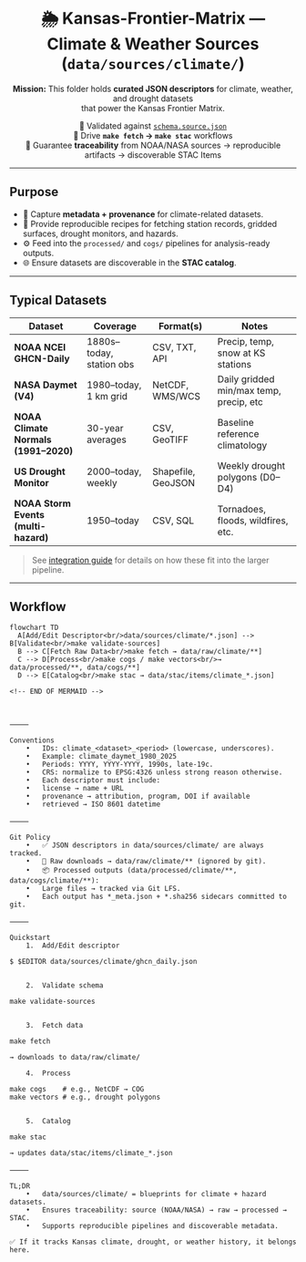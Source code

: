 <div align="center">

# 🌦️ Kansas-Frontier-Matrix — **Climate & Weather Sources** (`data/sources/climate/`)

**Mission:** This folder holds **curated JSON descriptors** for climate, weather, and drought datasets  
that power the Kansas Frontier Matrix.  

📌 Validated against [`schema.source.json`](../schema.source.json)  
📌 Drive **`make fetch` → `make stac`** workflows  
📌 Guarantee **traceability** from NOAA/NASA sources → reproducible artifacts → discoverable STAC Items  

</div>

---

## Purpose

- 📖 Capture **metadata + provenance** for climate-related datasets.  
- 🔄 Provide reproducible recipes for fetching station records, gridded surfaces, drought monitors, and hazards.  
- ⚙️ Feed into the `processed/` and `cogs/` pipelines for analysis-ready outputs.  
- 🌐 Ensure datasets are discoverable in the **STAC catalog**.  

---

## Typical Datasets

| Dataset                          | Coverage                  | Format(s)         | Notes                                   |
|----------------------------------|---------------------------|-------------------|-----------------------------------------|
| **NOAA NCEI GHCN-Daily**         | 1880s–today, station obs  | CSV, TXT, API     | Precip, temp, snow at KS stations       |
| **NASA Daymet (V4)**             | 1980–today, 1 km grid     | NetCDF, WMS/WCS   | Daily gridded min/max temp, precip, etc |
| **NOAA Climate Normals (1991–2020)** | 30-year averages         | CSV, GeoTIFF      | Baseline reference climatology           |
| **US Drought Monitor**           | 2000–today, weekly        | Shapefile, GeoJSON | Weekly drought polygons (D0–D4)        |
| **NOAA Storm Events (multi-hazard)** | 1950–today              | CSV, SQL          | Tornadoes, floods, wildfires, etc.      |

> See [integration guide](../../README.md) for details on how these fit into the larger pipeline.

---

## Workflow

```mermaid
flowchart TD
  A[Add/Edit Descriptor<br/>data/sources/climate/*.json] --> B[Validate<br/>make validate-sources]
  B --> C[Fetch Raw Data<br/>make fetch → data/raw/climate/**]
  C --> D[Process<br/>make cogs / make vectors<br/>→ data/processed/**, data/cogs/**]
  D --> E[Catalog<br/>make stac → data/stac/items/climate_*.json]

<!-- END OF MERMAID -->



⸻

Conventions
	•	IDs: climate_<dataset>_<period> (lowercase, underscores).
	•	Example: climate_daymet_1980_2025
	•	Periods: YYYY, YYYY-YYYY, 1990s, late-19c.
	•	CRS: normalize to EPSG:4326 unless strong reason otherwise.
	•	Each descriptor must include:
	•	license → name + URL
	•	provenance → attribution, program, DOI if available
	•	retrieved → ISO 8601 datetime

⸻

Git Policy
	•	✅ JSON descriptors in data/sources/climate/ are always tracked.
	•	🚫 Raw downloads → data/raw/climate/** (ignored by git).
	•	📦 Processed outputs (data/processed/climate/**, data/cogs/climate/**):
	•	Large files → tracked via Git LFS.
	•	Each output has *_meta.json + *.sha256 sidecars committed to git.

⸻

Quickstart
	1.	Add/Edit descriptor

$ $EDITOR data/sources/climate/ghcn_daily.json


	2.	Validate schema

make validate-sources


	3.	Fetch data

make fetch

→ downloads to data/raw/climate/

	4.	Process

make cogs    # e.g., NetCDF → COG
make vectors # e.g., drought polygons


	5.	Catalog

make stac

→ updates data/stac/items/climate_*.json

⸻

TL;DR
	•	data/sources/climate/ = blueprints for climate + hazard datasets.
	•	Ensures traceability: source (NOAA/NASA) → raw → processed → STAC.
	•	Supports reproducible pipelines and discoverable metadata.

✅ If it tracks Kansas climate, drought, or weather history, it belongs here.


